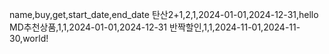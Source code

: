 name,buy,get,start_date,end_date
탄산2+1,2,1,2024-01-01,2024-12-31,hello
MD추천상품,1,1,2024-01-01,2024-12-31
반짝할인,1,1,2024-11-01,2024-11-30,world!
